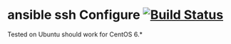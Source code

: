 # ansible ssh Configure [![Build Status](https://travis-ci.org/utinajero/ansible_openssh.svg?branch=jinja-help)](https://travis-ci.org/utinajero/ansible_openssh)

Tested on Ubuntu  should work for CentOS 6.*
